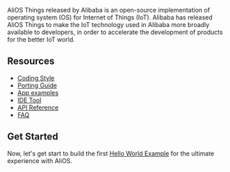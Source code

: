 AliOS Things released by Alibaba is an open-source implementation of operating system (OS) for Internet of Things (IoT). Alibaba has released AliOS Things to make the IoT technology used in Alibaba more broadly available to developers, in order to accelerate the development of products for the better IoT world.

## Resources
* [Coding Style](https://github.com/alibaba/AliOS/wiki/AliOS-Coding-Style-Guide)
* [Porting Guide](https://github.com/alibaba/AliOS/wiki/AliOS-Porting-Guide)
* [App examples](https://github.com/alibaba/AliOS/wiki/AliOS-APP-DEV-Guide)
* [IDE Tool](https://github.com/alibaba/AliOS/wiki/AliOS-Studio)
* [API Reference](https://github.com/alibaba/AliOS/wiki/AliOS-Porting-Guide)
* [FAQ](https://github.com/alibaba/AliOS/wiki/Q&A)

## Get Started  
Now, let's get start to build the first [Hello World Example](https://github.com/alibaba/AliOS/wiki/AliOS-APP-DEV-Guide) for the ultimate experience with AliOS.